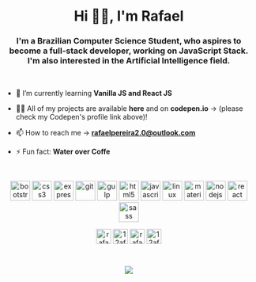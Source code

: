 <h1 align="center">Hi 👋🏾, I'm Rafael</h1>
<h3 align="center">I'm a Brazilian Computer Science Student, who aspires to become a full-stack developer, working on JavaScript Stack. I'm also interested in the Artificial Intelligence field.</h3>

<br>

- 🌱 I’m currently learning **Vanilla JS and React JS**

- 👨‍💻 All of my projects are available **here** and on **codepen.io** -> (please check my Codepen's profile link above)!

- 📫 How to reach me -> **rafaelpereira2.0@outlook.com**

- ⚡ Fun fact: **Water over Coffe**

<br>

<p align="center"><img src="https://devicons.github.io/devicon/devicon.git/icons/bootstrap/bootstrap-plain.svg" alt="bootstrap" width="40" height="40"/> <img src="https://devicons.github.io/devicon/devicon.git/icons/css3/css3-original-wordmark.svg" alt="css3" width="40" height="40"/> <img src="https://devicons.github.io/devicon/devicon.git/icons/express/express-original-wordmark.svg" alt="express" width="40" height="40"/> <img src="https://www.vectorlogo.zone/logos/git-scm/git-scm-icon.svg" alt="git" width="40" height="40"/> <img src="https://devicons.github.io/devicon/devicon.git/icons/gulp/gulp-plain.svg" alt="gulp" width="40" height="40"/> <img src="https://devicons.github.io/devicon/devicon.git/icons/html5/html5-original-wordmark.svg" alt="html5" width="40" height="40"/> <img src="https://devicons.github.io/devicon/devicon.git/icons/javascript/javascript-original.svg" alt="javascript" width="40" height="40"/> <img src="https://devicons.github.io/devicon/devicon.git/icons/linux/linux-original.svg" alt="linux" width="40" height="40"/> <img src="https://raw.githubusercontent.com/prplx/svg-logos/5585531d45d294869c4eaab4d7cf2e9c167710a9/svg/materialize.svg" alt="materialize" width="40" height="40"/> <img src="https://devicons.github.io/devicon/devicon.git/icons/nodejs/nodejs-original-wordmark.svg" alt="nodejs" width="40" height="40"/> <img src="https://devicons.github.io/devicon/devicon.git/icons/react/react-original-wordmark.svg" alt="react" width="40" height="40"/> <img src="https://devicons.github.io/devicon/devicon.git/icons/sass/sass-original.svg" alt="sass" width="40" height="40"/></p>

<p align="center">
<a href="https://codepen.io/rafaelsp" target="_blank"><img align="center" src="https://cdn.jsdelivr.net/npm/simple-icons@3.0.1/icons/codepen.svg" alt="rafaelsp" height="30" width="30" /></a>
<a href="https://dev.to/rafaelsp" target="_blank"><img align="center" src="https://cdn.jsdelivr.net/npm/simple-icons@3.0.1/icons/dev-dot-to.svg" alt="12afaelpereira" height="30" width="30" /></a>
<a href="https://twitter.com/rafaelsp" target="_blank"><img align="center" src="https://cdn.jsdelivr.net/npm/simple-icons@3.0.1/icons/twitter.svg" alt="rafaelsp" height="30" width="30" /></a>
<a href="https://linkedin.com/in/rafaelpereiracs" target="_blank"><img align="center" src="https://cdn.jsdelivr.net/npm/simple-icons@3.0.1/icons/linkedin.svg" alt="12afaelpereira" height="30" width="30" /></a>
</p>

<br>

<p align="center">
  <!--[![Top Langs](https://github-readme-stats.vercel.app/api/top-langs/?username=12afaelPereira&layout=compact)](https://github.com/12afaelPereira/github-readme-stats)-->
  <a href="https://github.com/12afaelPereira/github-readme-stats">
  <img align="center" src="https://github-readme-stats.vercel.app/api/top-langs/?username=12afaelPereira&layout=compact" />
</a>
</p>
